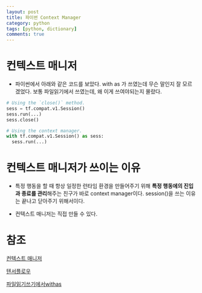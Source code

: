 ```yaml
---
layout: post
title: 파이썬 Context Manager
category: python
tags: [python, dictionary]
comments: true
---
```


# 컨텍스트 매니저

- 파이썬에서 아래와 같은 코드를 보았다. with as 가 쓰였는데 무슨 말인지 잘 모르겠었다. 보통 파일읽기에서 쓰였는데, 왜 이게 쓰여야되는지 몰랐다.

```python
# Using the `close()` method.
sess = tf.compat.v1.Session()
sess.run(...)
sess.close()

# Using the context manager.
with tf.compat.v1.Session() as sess:
  sess.run(...)
```

# 컨텍스트 매니저가 쓰이는 이유

- 특정 행동을 할 때 항상 일정한 런타임 환경을 만들어주기 위해 **특정 행동에의 진입과 종료를 관리**해주는 친구가 바로 context manager이다. session()을 쓰는 이유는 끝나고 닫아주기 위해서이다.

- 컨텍스트 매니저는 직접 만들 수 있다.



# 참조

[컨텍스트 매니저](https://suhwan.dev/2017/12/29/Python3-Context-Manager/)

[텐서플로우](https://www.tensorflow.org/api_docs/python/tf/compat/v1/Session)

[파일읽기쓰기에서withas](https://twpower.github.io/17-with-usage-in-python)